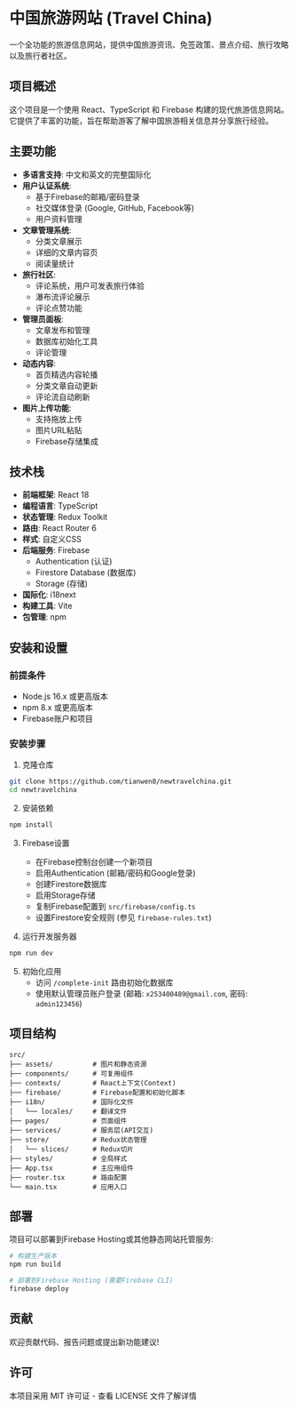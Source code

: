 # 中国旅游网站 (Travel China)

一个全功能的旅游信息网站，提供中国旅游资讯、免签政策、景点介绍、旅行攻略以及旅行者社区。

## 项目概述

这个项目是一个使用 React、TypeScript 和 Firebase 构建的现代旅游信息网站。它提供了丰富的功能，旨在帮助游客了解中国旅游相关信息并分享旅行经验。

## 主要功能

- **多语言支持**: 中文和英文的完整国际化
- **用户认证系统**: 
  - 基于Firebase的邮箱/密码登录
  - 社交媒体登录 (Google, GitHub, Facebook等)
  - 用户资料管理
- **文章管理系统**:
  - 分类文章展示
  - 详细的文章内容页
  - 阅读量统计
- **旅行社区**:
  - 评论系统，用户可发表旅行体验
  - 瀑布流评论展示
  - 评论点赞功能
- **管理员面板**:
  - 文章发布和管理
  - 数据库初始化工具
  - 评论管理
- **动态内容**:
  - 首页精选内容轮播
  - 分类文章自动更新
  - 评论流自动刷新
- **图片上传功能**:
  - 支持拖放上传
  - 图片URL粘贴
  - Firebase存储集成

## 技术栈

- **前端框架**: React 18
- **编程语言**: TypeScript
- **状态管理**: Redux Toolkit
- **路由**: React Router 6
- **样式**: 自定义CSS
- **后端服务**: Firebase
  - Authentication (认证)
  - Firestore Database (数据库)
  - Storage (存储)
- **国际化**: i18next
- **构建工具**: Vite
- **包管理**: npm

## 安装和设置

### 前提条件

- Node.js 16.x 或更高版本
- npm 8.x 或更高版本
- Firebase账户和项目

### 安装步骤

1. 克隆仓库
```bash
git clone https://github.com/tianwen8/newtravelchina.git
cd newtravelchina
```

2. 安装依赖
```bash
npm install
```

3. Firebase设置
   - 在Firebase控制台创建一个新项目
   - 启用Authentication (邮箱/密码和Google登录)
   - 创建Firestore数据库
   - 启用Storage存储
   - 复制Firebase配置到 `src/firebase/config.ts`
   - 设置Firestore安全规则 (参见 `firebase-rules.txt`)

4. 运行开发服务器
```bash
npm run dev
```

5. 初始化应用
   - 访问 `/complete-init` 路由初始化数据库
   - 使用默认管理员账户登录 (邮箱: `x253400489@gmail.com`, 密码: `admin123456`)

## 项目结构

```
src/
├── assets/          # 图片和静态资源
├── components/      # 可复用组件
├── contexts/        # React上下文(Context)
├── firebase/        # Firebase配置和初始化脚本
├── i18n/            # 国际化文件
│   └── locales/     # 翻译文件
├── pages/           # 页面组件
├── services/        # 服务层(API交互)
├── store/           # Redux状态管理
│   └── slices/      # Redux切片
├── styles/          # 全局样式
├── App.tsx          # 主应用组件
├── router.tsx       # 路由配置
└── main.tsx         # 应用入口
```

## 部署

项目可以部署到Firebase Hosting或其他静态网站托管服务:

```bash
# 构建生产版本
npm run build

# 部署到Firebase Hosting (需要Firebase CLI)
firebase deploy
```

## 贡献

欢迎贡献代码、报告问题或提出新功能建议!

## 许可

本项目采用 MIT 许可证 - 查看 LICENSE 文件了解详情
